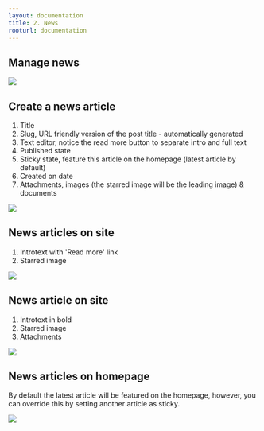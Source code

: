 ```yaml
---
layout: documentation
title: 2. News
rooturl: documentation
---
```


## Manage news

![]({{site.url}}/images/documentation/news-admin-articles.png)

## Create a news article

1. Title
2. Slug, URL friendly version of the post title - automatically generated
3. Text editor, notice the read more button to separate intro and full text
4. Published state
5. Sticky state, feature this article on the homepage (latest article by default)
6. Created on date
7. Attachments, images (the starred image will be the leading image) & documents

![]({{site.url}}/images/documentation/news-admin-article.png)

## News articles on site

1. Introtext with 'Read more' link
2. Starred image

![]({{site.url}}/images/documentation/news-site-articles.png)

## News article on site

1. Introtext in bold
2. Starred image
3. Attachments

![]({{site.url}}/images/documentation/news-site-article.png)

## News articles on homepage

By default the latest article will be featured on the homepage, however, you can override this by setting another article as sticky.

![]({{site.url}}/images/documentation/news-site-homepage.png)